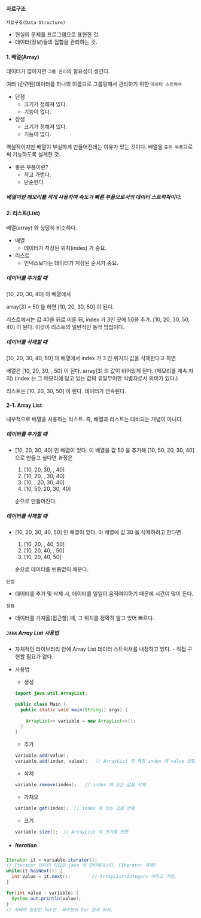 #### 자료구조

`자료구조(Data Structure)`	

* 현실의 문제를 프로그램으로 표현한 것.
* 데이터(정보)들의 집합을 관리하는 것.

#### 1. 배열(Array)

데이터가 많아지면 `그룹 관리`의 필요성이 생긴다.

여러 (관련된)데이터를 하나의 이름으로 그룹핑해서 관리하기 위한 `데이터 스트럭쳐`

* 단점
  * 크기가 정해져 있다.
  * 기능이 없다.
* 장점
  * 크기가 정해져 있다.
  * 기능이 없다.

역설적이지만 배열이 부실하게 만들어진데는 이유가 있는 것이다. 배열을 `좋은 부품`으로써 기능하도록 설계한 것.

* 좋은 부품이란?
  * 작고 가볍다.
  * 단순한다.

##### 배열이란 메모리를 적게 사용하며 속도가 빠른 부품으로서의 데이터 스트럭쳐이다.



#### 2. 리스트(List)

배열(array) 와 상당히 비슷하다. 

* 배열
  * 데이터가 저장된 위치(index) 가 중요.
* 리스트
  * 인덱스보다는 데이터가 저장된 순서가 중요.

##### 데이터를 추가할 때

[10, 20, 30, 40] 의 배열에서

array[3] = 50 을 하면 [10, 20, 30, 50] 이 된다.

리스트에서는 값 40을 뒤로 미룬 뒤, index 가 3인 곳에 50을 추가. [10, 20, 30, 50, 40] 이 된다. 이것이 리스트의 일반적인 동작 방법이다.

##### 데이터를 삭제할 때

[10, 20, 30, 40, 50] 의 배열에서 index 가 3 인 위치의 값을 삭제한다고 하면

배열은 [10, 20, 30,  , 50] 이 된다. array[3] 의 값이 비어있게 된다. (메모리를 계속 차지) (index 는 그 메모리에 담고 있는 값의 유일무이한 식별자로서 의미가 있다.)

리스트는 [10, 20, 30, 50] 이 된다. 데이터가 연속된다.



#### 2-1. Array List

내부적으로 배열을 사용하는 리스트. 즉, 배열과 리스트는 대비되는 개념이 아니다.

##### 데이터를 추가할 때

* [10, 20, 30, 40] 인 배열이 있다. 이 배열을 값 50 을 추가해  [10, 50, 20, 30, 40] 으로 만들고 싶다면 과정은

  1. [10, 20, 30,  , 40]
  2. [10, 20,  , 30, 40]
  3. [10,  , 20, 30, 40]
  4. [10, 50, 20, 30, 40]

  순으로 만들어진다.

##### 데이터를 삭제할 때

* [10, 20, 30, 40, 50] 인 배열이 있다. 이 배열에 값 30 을 삭제하려고 한다면

  1. [10 ,20,  , 40, 50]
  2. [10, 20, 40,  , 50]
  3. [10, 20, 40, 50]

  순으로 데이터를 빈틈없이 채운다.

`단점`

* 데이터를 추가 및 삭제 시, 데이터를 일일이 움직여야하기 때문에 시간이 많이 든다.

`장점`

* 데이터를 가져올(접근할) 때, 그 위치를 정확히 알고 있어 빠르다.



##### `JAVA` Array List  사용법

* 자체적인 라이브러리 안에 Array List 데이터 스트럭쳐를 내장하고 있다. - 직접 구현할 필요가 없다.

* 사용법

  * 생성

  ```java
  import java.util.ArrayList;
  
  public class Main {
    public static void main(String[] args) {
      
      ArrayList<> variable = new ArrayList<>();
    }
  }
  ```

  * 추가

  ```java
  variable.add(value);
  variable.add(index, value);	// ArrayList 의 특정 index 에 value 삽입
  ```

  * 삭제

  ```java
  variable.remove(index);	// index 에 있는 값을 삭제.
  ```

  * 가져오

  ````java
  variable.get(index);	// index 에 있는 값을 반환
  ````

  * 크기

  ```java
  variable.size();	// ArrayList 의 크기를 반환
  ```

* ##### Iteration

```java
Iterator it = variable.iterator();
// Iterator 데이터 타입은 java 의 인터페이스다. (Iterator 객체)
while(it.hasNext()) {
  int value = it.next();		// ArrayList<Integer> 이라고 가정.
}
```

```java
for(int value : variable) {
  System.out.println(value);
}
// 자바의 향상된 for문. 파이썬의 for 문과 유사.
```

